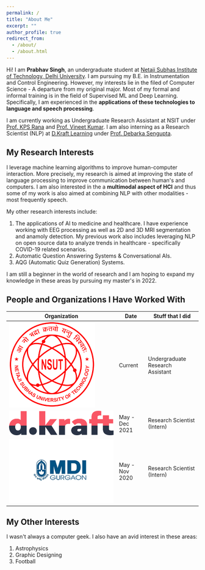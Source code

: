 ```yaml
---
permalink: /
title: "About Me"
excerpt: ""
author_profile: true
redirect_from: 
  - /about/
  - /about.html
---
```


Hi! I am **Prabhav Singh**, an undergraduate student at [Netaji Subhas Institute of Technology, Delhi University](http://www.nsut.ac.in/). I am pursuing my B.E. in Instrumentation and Control Engineering. However, my interests lie in the filed of Computer Science - A departure from my original major. Most of my formal and informal training is in the field of Supervised ML and Deep Learning. Specifically, I am experienced in the **applications of these technologies to language and speech processing**.

I am currently working as Undergraduate Research Assistant at NSIT under [Prof. KPS Rana](https://sites.google.com/site/kpsrana1/home) and [Prof. Vineet Kumar](https://sites.google.com/site/drvineetkumar27/). I am also interning as a Research Scientist (NLP) at [D.Kraft Learning](https://dkraftlearning.com/) under [Prof. Debarka Sengupta](https://www.debarka.com/team/debarka).



My Research Interests
------
I leverage machine learning algorithms to improve human-computer interaction. More precisely, my research is aimed at improving the state of language processing to improve communication between human's and computers. I am also interested in the a **multimodal aspect of HCI** and thus some of my work is also aimed at combining NLP with other modalities - most frequently speech.

My other research interests include:
1. The applications of AI to medicine and healthcare. I have experience working with EEG processing as well as 2D and 3D MRI segmentation and anamoly detection. My previous work also includes leveraging NLP on open source data to analyze trends in healthcare - specifically COVID-19 related scenarios.
2. Automatic Question Answering Systems & Conversational AIs.
3. AQG (Automatic Quiz Generation) Systems.

I am still a beginner in the world of research and I am hoping to expand my knowledge in these areas by pursuing my master's in 2022.



People and Organizations I Have Worked With
------
| Organization                                      | Date                   | Stuff that I did                                             |
| --------                                          | --------               | ------------------------------------------------------------ |
| ![image](images/nsutug.png)                       | Current                | Undergraduate Research Assistant                             |
| ![image](images/dkraft.png)                       | May - Dec 2021         | Research Scientist (Intern)                                  |
| ![image](images/mdibit.jpg)                       | May - Nov 2020         | Research Scientist (Intern)                                  |



My Other Interests
------
I wasn't always a computer geek. I also have an avid interest in these areas:
1. Astrophysics
2. Graphic Designing
3. Football